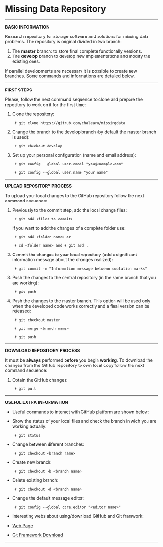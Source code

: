 # Missing Data Repository

*************************************************************
**BASIC INFORMATION**

Research repository for storage software and solutions for missing data problems. The repository is original divided in two branch:

1. The **master** branch: to store final complete functionally versions.
2. The **develop** branch to develop new implementations and modify the existing ones.

If parallel developments are necessary it is possible to create new branches. Some commands and informations are detailed below. 

*************************************************************
**FIRST STEPS**

Please, follow the next command sequence to clone and prepare the repository to work on it for the first time:

1. Clone the repository:

		# git clone https://github.com/chalearn/missingdata

2. Change the branch to the develop branch (by default the master branch is used):

		# git checkout develop

3. Set up your personal configuration (name and email address):

		# git config --global user.email "you@example.com"

		# git config --global user.name "your name"

*************************************************************
**UPLOAD REPOSITORY PROCESS**

To upload your local changes to the GitHub repository follow the next command sequence:

1. Previously to the commit step, add the local change files:

		# git add <files to commit>

	If you want to add the changes of a complete folder use:

		# git add <folder name> or 

		# cd <folder name> and # git add .

2. Commit the changes to your local repository (add a significant information message about the changes realized):

		# git commit -m "Information message betwenn quotation marks"

3. Push the changes to the central repository (in the same branch that you are working):

		# git push

4. Push the changes to the master branch. This option will be used only when the developed code works correctly and a final version can be released:

		# git checkout master

		# git merge <branch name>

		# git push

*************************************************************
**DOWNLOAD REPOSITORY PROCESS**

It must be **always** performed **before** you begin **working**. To download the changes from the GitHub repository to own local copy follow the next command sequence:

1. Obtain the GitHub changes:

		# git pull

*************************************************************
**USEFUL EXTRA INFORMATION**

- Useful commands to interact with GitHub platform are shown below:

 - Show the status of your local files and check the branch in wich you are working actually:

		# git status

 - Change between diferent branches:

		# git checkout <branch name>

 - Create new branch:

		# git checkout -b <branch name>

 - Delete existing branch:

		# git checkout -d <branch name>

 - Change the default message editor:
		
		# git config --global core.editor "<editor name>"

- Interesting webs about using/download GitHub and Git framwork:

 - [Web Page](http://rogerdudler.github.io/git-guide/)
 - [Git Framework Download](https://git-scm.com/)

*************************************************************

